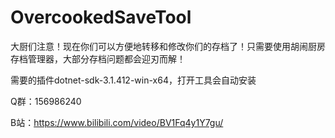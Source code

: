 # OvercookedSaveTool
大厨们注意！现在你们可以方便地转移和修改你们的存档了！只需要使用胡闹厨房存档管理器，大部分存档问题都会迎刃而解！

需要的插件dotnet-sdk-3.1.412-win-x64，打开工具会自动安装

Q群：156986240

B站：https://www.bilibili.com/video/BV1Fq4y1Y7gu/
